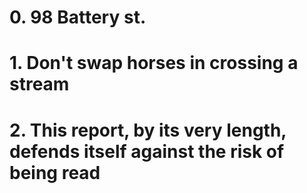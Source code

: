 # 0. 98 Battery st.
# 1. Don't swap horses in crossing a stream
# 2. This report, by its very length, defends itself against the risk of being read
